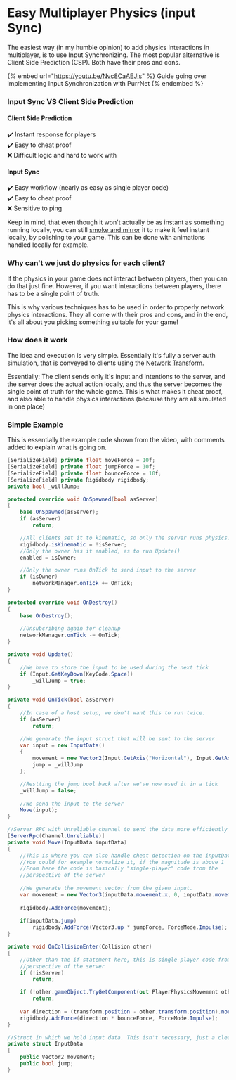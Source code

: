 # Easy Multiplayer Physics (input Sync)

The easiest way (in my humble opinion) to add physics interactions in multiplayer, is to use Input Synchronizing. The most popular alternative is Client Side Prediction (CSP). Both have their pros and cons.

{% embed url="https://youtu.be/Nvc8CaAEJis" %}
Guide going over implementing Input Synchronization with PurrNet
{% endembed %}

### Input Sync VS Client Side Prediction

#### Client Side Prediction

✔️ Instant response for players\
✔️ Easy to cheat proof\
❌ Difficult logic and hard to work with

#### Input Sync

✔️ Easy workflow (nearly as easy as single player code)\
✔️ Easy to cheat proof\
❌ Sensitive to ping

Keep in mind, that even though it won't actually be as instant as something running locally, you can still [smoke and mirror](https://dictionary.cambridge.org/dictionary/english/smoke-and-mirrors) it to make it feel instant locally, by polishing to your game. This can be done with animations handled locally for example.

### Why can't we just do physics for each client?

If the physics in your game does not interact between players, then you can do that just fine. However, if you want interactions between players, there has to be a single point of truth.

This is why various techniques has to be used in order to properly network physics interactions. They all come with their pros and cons, and in the end, it's all about you picking something suitable for your game!

### How does it work

The idea and execution is very simple. Essentially it's fully a server auth simulation, that is conveyed to clients using the [Network Transform](../plug-n-play-components/network-transform.md).

Essentially: The client sends only it's input and intentions to the server, and the server does the actual action locally, and thus the server becomes the single point of truth for the whole game. This is what makes it cheat proof, and also able to handle physics interactions (because they are all simulated in one place)

### Simple Example

This is essentially the example code shown from the video, with comments added to explain what is going on.

```csharp
[SerializeField] private float moveForce = 10f;
[SerializeField] private float jumpForce = 10f;
[SerializeField] private float bounceForce = 10f;
[SerializeField] private Rigidbody rigidbody;
private bool _willJump;

protected override void OnSpawned(bool asServer)
{
    base.OnSpawned(asServer);
    if (asServer)
        return;

    //All clients set it to kinematic, so only the server runs physics!
    rigidbody.isKinematic = !isServer;
    //Only the owner has it enabled, as to run Update()
    enabled = isOwner;

    //Only the owner runs OnTick to send input to the server
    if (isOwner)
        networkManager.onTick += OnTick;
}

protected override void OnDestroy()
{
    base.OnDestroy();
    
    //Unsubcribing again for cleanup
    networkManager.onTick -= OnTick;
}

private void Update()
{
    //We have to store the input to be used during the next tick
    if (Input.GetKeyDown(KeyCode.Space))
        _willJump = true;
}

private void OnTick(bool asServer)
{
    //In case of a host setup, we don't want this to run twice.
    if (asServer)
        return;

    //We generate the input struct that will be sent to the server
    var input = new InputData()
    {
        movement = new Vector2(Input.GetAxis("Horizontal"), Input.GetAxis("Vertical")),
        jump = _willJump
    };

    //Restting the jump bool back after we've now used it in a tick
    _willJump = false;
    
    //We send the input to the server
    Move(input);
}

//Server RPC with Unreliable channel to send the data more efficiently
[ServerRpc(Channel.Unreliable)]
private void Move(InputData inputData)
{
    //This is where you can also handle cheat detection on the inputData
    //You could for example normalize it, if the magnitude is above 1
    //From here the code is basically "single-player" code from the 
    //perspective of the server
    
    //We generate the movement vector from the given input.
    var movement = new Vector3(inputData.movement.x, 0, inputData.movement.y) * moveForce;
    
    rigidbody.AddForce(movement);
    
    if(inputData.jump)
        rigidbody.AddForce(Vector3.up * jumpForce, ForceMode.Impulse);
}

private void OnCollisionEnter(Collision other)
{
    //Other than the if-statement here, this is single-player code from the
    //perspective of the server
    if (!isServer)
        return;

    if (!other.gameObject.TryGetComponent(out PlayerPhysicsMovement otherPlayer))
        return;
    
    var direction = (transform.position - other.transform.position).normalized;
    rigidbody.AddForce(direction * bounceForce, ForceMode.Impulse);
}

//Struct in which we hold input data. This isn't necessary, just a clean approach
private struct InputData
{
    public Vector2 movement;
    public bool jump;
}
```

